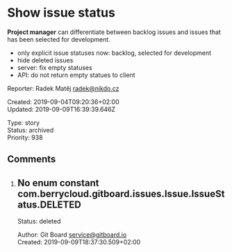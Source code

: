 # Show issue status

**Project manager** can differentiate between backlog issues and issues that has been selected for development.

- only explicit issue statuses now: backlog, selected for development
- hide deleted issues
- server: fix empty statuses
- API: do not return empty statues to client

Reporter: Radek Matěj <radek@nikdo.cz>  

Created: 2019-09-04T09:20:36+02:00  
Updated: 2019-09-09T16:39:39.646Z

Type: story  
Status: archived  
Priority: 938

## Comments
1.  ## No enum constant com.berrycloud.gitboard.issues.Issue.IssueStatus.DELETED
    Status: deleted  

    

    Author: Git Board <service@gitboard.io>  
    Created: 2019-09-09T18:37:30.509+02:00  
